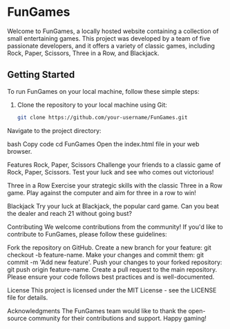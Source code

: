 # FunGames


Welcome to FunGames, a locally hosted website containing a collection of small entertaining games. This project was developed by a team of five passionate developers, and it offers a variety of classic games, including Rock, Paper, Scissors, Three in a Row, and Blackjack.

## Getting Started

To run FunGames on your local machine, follow these simple steps:

1. Clone the repository to your local machine using Git:
   ```bash
   git clone https://github.com/your-username/FunGames.git
Navigate to the project directory:

bash
Copy code
cd FunGames
Open the index.html file in your web browser.

Features
Rock, Paper, Scissors
Challenge your friends to a classic game of Rock, Paper, Scissors. Test your luck and see who comes out victorious!

Three in a Row
Exercise your strategic skills with the classic Three in a Row game. Play against the computer and aim for three in a row to win!

Blackjack
Try your luck at Blackjack, the popular card game. Can you beat the dealer and reach 21 without going bust?

Contributing
We welcome contributions from the community! If you'd like to contribute to FunGames, please follow these guidelines:

Fork the repository on GitHub.
Create a new branch for your feature: git checkout -b feature-name.
Make your changes and commit them: git commit -m 'Add new feature'.
Push your changes to your forked repository: git push origin feature-name.
Create a pull request to the main repository.
Please ensure your code follows best practices and is well-documented.

License
This project is licensed under the MIT License - see the LICENSE file for details.

Acknowledgments
The FunGames team would like to thank the open-source community for their contributions and support.
Happy gaming!

